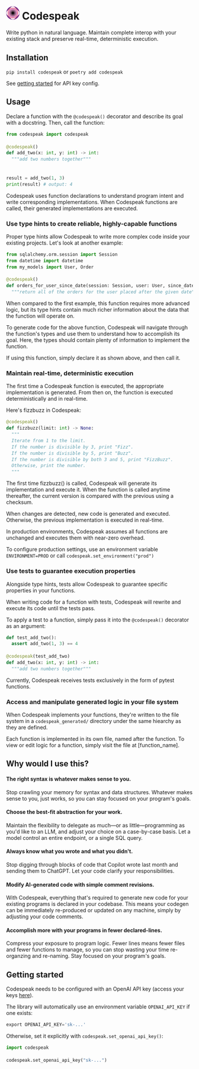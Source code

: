 



# <img src="https://raw.githubusercontent.com/nateshirley/codespeak-assets/main/speaker.png" style="zoom:17%;" /> Codespeak

Write python in natural language. Maintain complete interop with your existing stack and preserve real-time, deterministic execution.



## Installation

`pip install codespeak` or `poetry add codespeak`

See [getting started](#getting-started) for API key config.

## Usage

Declare a function with the `@codespeak()` decorator and describe its goal with a docstring. Then, call the function:

```python
from codespeak import codespeak

@codespeak()
def add_two(x: int, y: int) -> int:
  """add two numbers together"""
  
 
result = add_two(1, 3) 
print(result) # output: 4  
```

Codespeak uses function declarations to understand program intent and write corresponding implementations. When Codespeak functions are called, their generated implementations are executed.

### Use type hints to create reliable, highly-capable functions

Proper type hints allow Codespeak to write more complex code inside your existing projects. Let's look at another example:

```python
from sqlalchemy.orm.session import Session
from datetime import datetime
from my_models import User, Order

@codespeak()
def orders_for_user_since_date(session: Session, user: User, since_date: datetime) -> List[Order]:
  """return all of the orders for the user placed after the given date"""
```

When compared to the first example, this function requires more advanced logic, but its type hints contain much richer information about the data that the function will operate on. 

To generate code for the above function, Codespeak will navigate through the function's types and use them to understand how to accomplish its goal. Here, the types should contain plenty of information to implement the function.

If using this function, simply declare it as shown above, and then call it.

### Maintain real-time, deterministic execution

The first time a Codespeak function is executed, the appropriate implementation is generated. From then on, the function is executed deterministically and in real-time.

Here's fizzbuzz in Codespeak:

```python
@codespeak()
def fizzbuzz(limit: int) -> None:
  """
  Iterate from 1 to the limit.
  If the number is divisible by 3, print "Fizz".
  If the number is divisible by 5, print "Buzz".
  If the number is divisible by both 3 and 5, print "FizzBuzz".
  Otherwise, print the number.
  """
```

The first time fizzbuzz() is called, Codespeak will generate its implementation and execute it. When the function is called anytime thereafter, the current version is compared with the previous using a checksum. 

When changes are detected, new code is generated and executed. Otherwise, the previous implementation is executed in real-time.

In production environments, Codespeak assumes all functions are unchanged and executes them with near-zero overhead.

To configure production settings, use an environment variable `ENVIRONMENT=PROD` or call `codespeak.set_environment("prod")`

### Use tests to guarantee execution properties

Alongside type hints, tests allow Codespeak to guarantee specific properties in your functions.

When writing code for a function with tests, Codespeak will rewrite and execute its code until the tests pass.

To apply a test to a function, simply pass it into the `@codespeak()` decorator as an argument:

```python
def test_add_two():
  assert add_two(1, 3) == 4
 
@codespeak(test_add_two)
def add_two(x: int, y: int) -> int:
  """add two numbers together"""
```

Currently, Codespeak receives tests exclusively in the form of pytest functions.

### Access and manipulate generated logic in your file system

When Codespeak implements your functions, they're written to the file system in a `codespeak_generated/` directory under the same hiearchy as they are defined.

Each function is implemented in its own file, named after the function. To view or edit logic for a function, simply visit the file at [function_name].

## Why would I use this?

#### The right syntax is whatever makes sense to you.

Stop crawling your memory for syntax and data structures. Whatever makes sense to you, just works, so you can stay focused on your program's goals.

#### Choose the best-fit abstraction for your work.

Maintain the flexibility to delegate as much—or as little—programming as you'd like to an LLM, and adjust your choice on a case-by-case basis. Let a model control an entire endpoint, or a single SQL query.

#### Always know what you wrote and what you didn't.

Stop digging through blocks of code that Copilot wrote last month and sending them to ChatGPT. Let your code clarify your responsibilities.

#### Modify AI-generated code with simple comment revisions.

With Codespeak, everything that's required to generate new code for your existing programs is declared in your codebase. This means your codegen can be immediately re-produced or updated on any machine, simply by adjusting your code comments.

#### Accomplish more with your programs in fewer declared-lines.

Compress your exposure to program logic. Fewer lines means fewer files and fewer functions to manage, so you can stop wasting your time re-organzing and re-naming. Stay focused on your program's goals.

## Getting started

Codespeak needs to be configured with an OpenAI API key (access your keys [here](https://platform.openai.com/account/api-keys)). 

The library will automatically use an environment variable `OPENAI_API_KEY` if one exists:

```python
export OPENAI_API_KEY='sk-...'
```

Otherwise, set it explicitly with `codespeak.set_openai_api_key()`:

```python
import codespeak

codespeak.set_openai_api_key("sk-...")
```



